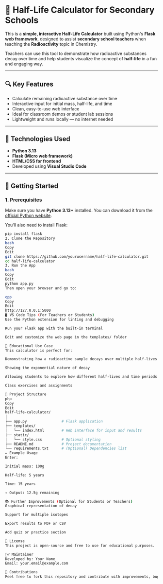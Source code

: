 # 🧪 Half-Life Calculator for Secondary Schools

This is a **simple, interactive Half-Life Calculator** built using Python's **Flask web framework**, designed to assist **secondary school teachers** when teaching the **Radioactivity** topic in Chemistry.

Teachers can use this tool to demonstrate how radioactive substances decay over time and help students visualize the concept of **half-life** in a fun and engaging way.

---

## 🔍 Key Features

- Calculate remaining radioactive substance over time
- Interactive input for initial mass, half-life, and time
- Clean, easy-to-use web interface
- Ideal for classroom demos or student lab sessions
- Lightweight and runs locally — no internet needed

---

## 🧰 Technologies Used

- **Python 3.13**
- **Flask (Micro web framework)**
- **HTML/CSS for frontend**
- Developed using **Visual Studio Code**

---

## 🚀 Getting Started

### 1. Prerequisites

Make sure you have **Python 3.13+** installed. You can download it from the [official Python website](https://www.python.org/downloads/).

You'll also need to install Flask:

```bash
pip install flask
2. Clone the Repository
bash
Copy
Edit
git clone https://github.com/yourusername/half-life-calculator.git
cd half-life-calculator
3. Run the App
bash
Copy
Edit
python app.py
Then open your browser and go to:

cpp
Copy
Edit
http://127.0.0.1:5000
🖥️ VS Code Tips (For Teachers or Students)
Use the Python extension for linting and debugging

Run your Flask app with the built-in terminal

Edit and customize the web page in the templates/ folder

🧠 Educational Use Case
This calculator is perfect for:

Demonstrating how a radioactive sample decays over multiple half-lives

Showing the exponential nature of decay

Allowing students to explore how different half-lives and time periods affect the remaining mass

Class exercises and assignments

📂 Project Structure
php
Copy
Edit
half-life-calculator/
│
├── app.py                # Flask application
├── templates/
│   └── index.html        # Web interface for input and results
├── static/
│   └── style.css         # Optional styling
├── README.md             # Project documentation
└── requirements.txt      # (Optional) Dependencies list
✏️ Example Usage
Enter:

Initial mass: 100g

Half-life: 5 years

Time: 15 years

→ Output: 12.5g remaining

📚 Further Improvements (Optional for Students or Teachers)
Graphical representation of decay

Support for multiple isotopes

Export results to PDF or CSV

Add quiz or practice section

📜 License
This project is open-source and free to use for educational purposes.

🙋‍♂️ Maintainer
Developed by: Your Name
Email: your.email@example.com

🤝 Contributions
Feel free to fork this repository and contribute with improvements, bug fixes, or educational enhancements.